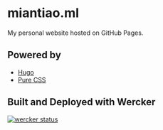 # miantiao.ml

My personal website hosted on GitHub Pages.

## Powered by
- [Hugo](//gohugo.io/)
- [Pure CSS](//purecss.io/)

## Built and Deployed with Wercker

[![wercker status](https://app.wercker.com/status/fb17fb16180a9c1c0365a2b67b944020/m "wercker status")](https://app.wercker.com/project/bykey/fb17fb16180a9c1c0365a2b67b944020)